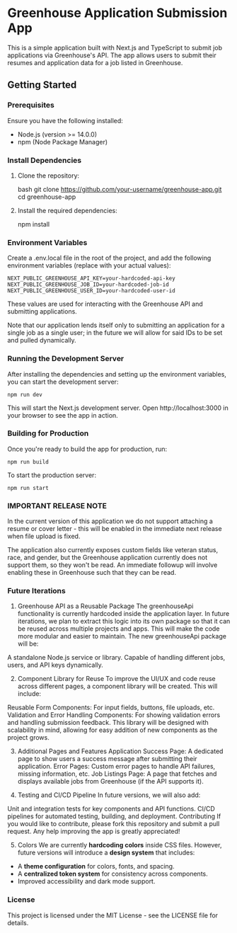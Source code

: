 # Greenhouse Application Submission App

This is a simple application built with Next.js and TypeScript to submit job applications via Greenhouse's API. The app allows users to submit their resumes and application data for a job listed in Greenhouse.

## Getting Started

### Prerequisites

Ensure you have the following installed:

- Node.js (version >= 14.0.0)
- npm (Node Package Manager)

### Install Dependencies

1. Clone the repository:

   bash
   git clone https://github.com/your-username/greenhouse-app.git
   cd greenhouse-app

2. Install the required dependencies:

    npm install

### Environment Variables

Create a .env.local file in the root of the project, and add the following environment variables (replace with your actual values):

    NEXT_PUBLIC_GREENHOUSE_API_KEY=your-hardcoded-api-key
    NEXT_PUBLIC_GREENHOUSE_JOB_ID=your-hardcoded-job-id
    NEXT_PUBLIC_GREENHOUSE_USER_ID=your-hardcoded-user-id

These values are used for interacting with the Greenhouse API and submitting applications.

Note that our application lends itself only to submitting an application for a single job as a single user; in the future we will allow for said IDs to be set and pulled dynamically.

### Running the Development Server

After installing the dependencies and setting up the environment variables, you can start the development server:

    npm run dev

This will start the Next.js development server. Open http://localhost:3000 in your browser to see the app in action.

### Building for Production

Once you're ready to build the app for production, run:

    npm run build

To start the production server:

    npm run start

### IMPORTANT RELEASE NOTE

In the current version of this application we do not support attaching a resume or cover letter - this will be enabled in the immediate next release when file upload is fixed.

The application also currently exposes custom fields like veteran status, race, and gender,
but the Greenhouse application currently does not support them, so they won't be read.
An immediate followup will involve enabling these in Greenhouse such that they can be read.

### Future Iterations

1. Greenhouse API as a Reusable Package
The greenhouseApi functionality is currently hardcoded inside the application layer. In future iterations, we plan to extract this logic into its own package so that it can be reused across multiple projects and apps. This will make the code more modular and easier to maintain. The new greenhouseApi package will be:

A standalone Node.js service or library.
Capable of handling different jobs, users, and API keys dynamically.

2. Component Library for Reuse
To improve the UI/UX and code reuse across different pages, a component library will be created. This will include:

Reusable Form Components: For input fields, buttons, file uploads, etc.
Validation and Error Handling Components: For showing validation errors and handling submission feedback.
This library will be designed with scalability in mind, allowing for easy addition of new components as the project grows.

3. Additional Pages and Features
Application Success Page: A dedicated page to show users a success message after submitting their application.
Error Pages: Custom error pages to handle API failures, missing information, etc.
Job Listings Page: A page that fetches and displays available jobs from Greenhouse (if the API supports it).

4. Testing and CI/CD Pipeline
In future versions, we will also add:

Unit and integration tests for key components and API functions.
CI/CD pipelines for automated testing, building, and deployment.
Contributing
If you would like to contribute, please fork this repository and submit a pull request. Any help improving the app is greatly appreciated!

5. Colors
We are currently **hardcoding colors** inside CSS files. However, future versions will introduce a **design system** that includes:
- A **theme configuration** for colors, fonts, and spacing.
- A **centralized token system** for consistency across components.
- Improved accessibility and dark mode support.

### License

This project is licensed under the MIT License - see the LICENSE file for details.